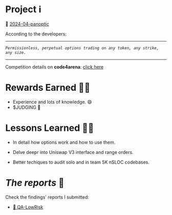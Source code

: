 # Project ℹ️

🔗 [2024-04-panoptic](https://github.com/code-423n4/2024-04-panoptic)

According to the developers:

---

_`Permissionless, perpetual options trading on any token, any strike, any size.`_

---

Competition details on **code4arena**: [click here](https://code4rena.com/audits/2024-04-panoptic#top)

# Rewards Earned 💸🧠

- Experience and lots of knowledge. 😄
- $JUDGING 💸

# Lessons Learned 🧑‍💻

- In detail how options work and how to use them.

- Delve deepr into Uniswap V3 interface and range orders.

- Better techiques to audit solo and in team 5K nSLOC codebases.

# _The reports_ 📝

Check the findings' reports I submitted:

- [🔗 QA-LowRisk](./QA-LowRiskReport.md)
